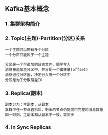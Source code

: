 ## Kafka基本概念

### 1. 集群架构简介

### 2. Topic(主题)-Partition(分区)关系

```
一个主题可以拥有多个分区
一个分区只能属于一个主题

分区是一个可追加的日志文件，顺序写入
消息被追加至分区中，并分配一个偏移量(offset)
消息通过分区器，决定分入哪一个分区中
分区是为了分散磁盘IO
```



### 3. Replica(副本)

```
副本分为：主副本，从副本
集群中任一节点宕机后，剩余的节点仍能提供完整的消息数据
同一时刻，主副本和从副本不一致，需同步
```



### 4. In Sync Replicas

